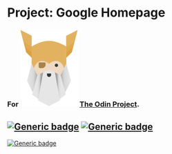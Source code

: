 # Project: Google Homepage
### For  ![Alt text](./odin-logo.svg?raw=true "Title") [The Odin Project](https://www.theodinproject.com/).
## [![Generic badge](https://img.shields.io/badge/Used-HTML-green.svg?style=plastic)](https://developer.mozilla.org/en-US/docs/Web/Guide/HTML/HTML5) [![Generic badge](https://img.shields.io/badge/Used-CSS-blue.svg?style=plastic)](https://www.tutorialrepublic.com/css-tutorial/)

[![Generic badge](https://img.shields.io/badge/Live%20demo%20at-GitHub%20Pages-blueviolet.svg?style=plastic)](https://nijepa.github.io/google-homepage/)
